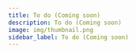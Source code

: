 ```yaml
---
title: To do (Coming soon)
description: To do (Coming soon)
image: img/thumbnail.png
sidebar_label: To do (Coming soon)
---
```

